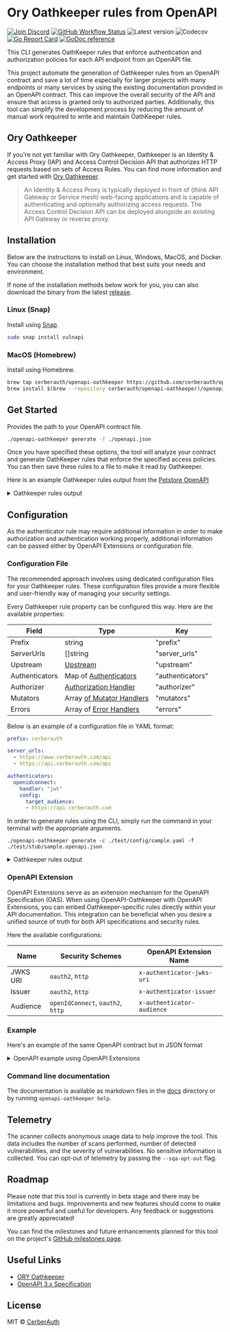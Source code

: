 # Ory Oathkeeper rules from OpenAPI


[![Join Discord](https://img.shields.io/discord/1242773130137833493?label=Discord&style=for-the-badge)](https://www.cerberauth.com/community)
[![GitHub Workflow Status](https://img.shields.io/github/actions/workflow/status/cerberauth/openapi-oathkeeper/ci.yml?branch=main&label=core%20build&style=for-the-badge)](https://github.com/cerberauth/openapi-oathkeeper/actions/workflows/ci.yml)
![Latest version](https://img.shields.io/github/v/release/cerberauth/openapi-oathkeeper?sort=semver&style=for-the-badge)
![Codecov](https://img.shields.io/codecov/c/gh/cerberauth/openapi-oathkeeper?token=BD1WPXJDAW&style=for-the-badge)
[![Go Report Card](https://goreportcard.com/badge/github.com/cerberauth/openapi-oathkeeper?style=for-the-badge)](https://goreportcard.com/report/github.com/cerberauth/openapi-oathkeeper)
[![GoDoc reference](https://img.shields.io/badge/godoc-reference-5272B4.svg?style=for-the-badge)](https://godoc.org/github.com/cerberauth/openapi-oathkeeper)

This CLI generates OathKeeper rules that enforce authentication and authorization policies for each API endpoint from an OpenAPI file.

This project automate the generation of Oathkeeper rules from an OpenAPI contract and save a lot of time especially for larger projects with many endpoints or many services by using the existing documentation provided in an OpenAPI contract. This can improve the overall security of the API and ensure that access is granted only to authorized parties. Additionally, this tool can simplify the development process by reducing the amount of manual work required to write and maintain OathKeeper rules.

## Ory Oathkeeper

If you're not yet familiar with Ory Oathkeeper, Oathkeeper is an Identity & Access Proxy (IAP) and Access Control Decision API that authorizes HTTP requests based on sets of Access Rules. You can find more information and get started with [Ory Oathkeeper](https://github.com/ory/oathkeeper).

> An Identity & Access Proxy is typically deployed in front of (think API Gateway or Service mesh) web-facing applications and is capable of authenticating and optionally authorizing access requests. The Access Control Decision API can be deployed alongside an existing API Gateway or reverse proxy.

## Installation

Below are the instructions to install on Linux, Windows, MacOS, and Docker. You can choose the installation method that best suits your needs and environment.

If none of the installation methods below work for you, you can also download the binary from the latest [release](https://github.com/cerberauth/openapi-oathkeeper/releases).

### Linux (Snap)

Install using [Snap](https://snapcraft.io/openapi-oathkeeper).

```sh
sudo snap install vulnapi
```

### MacOS (Homebrew)

Install using Homebrew.

```sh
brew tap cerberauth/openapi-oathkeeper https://github.com/cerberauth/openapi-oathkeeper
brew install $(brew --repository cerberauth/openapi-oathkeeper)/openapi-oathkeeper.rb
```

## Get Started

Provides the path to your OpenAPI contract file.

```sh
./openapi-oathkeeper generate -f ./openapi.json
```

Once you have specified these options, the tool will analyze your contract and generate OathKeeper rules that enforce the specified access policies. You can then save these rules to a file to make it read by Oathkeeper.

Here is an example Oathkeeper rules output from the [Petstore OpenAPI](./test/stub/petstore.openapi.json)

<details>
    <summary>Oathkeeper rules output</summary>

```json
[
    {
        "id": "addPet",
        "version": "",
        "description": "Add a new pet to the store",
        "match": {
            "methods": [
                "POST"
            ],
            "url": "<(https://cerberauth\\.com/api/v3|http://swagger\\.io/api/v3)>/pet"
        },
        "authenticators": [
            {
                "handler": "jwt",
                "config": {
                    "required_scope": [
                        "write:pets",
                        "read:pets"
                    ]
                }
            }
        ],
        "authorizer": {
            "handler": "allow",
            "config": null
        },
        "mutators": null,
        "errors": null,
        "upstream": {
            "preserve_host": false,
            "strip_path": "",
            "url": ""
        }
    },
    {
        "id": "createUser",
        "version": "",
        "description": "This can only be done by the logged in user.",
        "match": {
            "methods": [
                "POST"
            ],
            "url": "<(https://cerberauth\\.com/api/v3|http://swagger\\.io/api/v3)>/user"
        },
        "authenticators": [
            {
                "handler": "noop",
                "config": null
            }
        ],
        "authorizer": {
            "handler": "allow",
            "config": null
        },
        "mutators": null,
        "errors": null,
        "upstream": {
            "preserve_host": false,
            "strip_path": "",
            "url": ""
        }
    },
    {
        "id": "createUsersWithListInput",
        "version": "",
        "description": "Creates list of users with given input array",
        "match": {
            "methods": [
                "POST"
            ],
            "url": "<(https://cerberauth\\.com/api/v3|http://swagger\\.io/api/v3)>/user/createWithList"
        },
        "authenticators": [
            {
                "handler": "noop",
                "config": null
            }
        ],
        "authorizer": {
            "handler": "allow",
            "config": null
        },
        "mutators": null,
        "errors": null,
        "upstream": {
            "preserve_host": false,
            "strip_path": "",
            "url": ""
        }
    },
    {
        "id": "deleteOrder",
        "version": "",
        "description": "For valid response try integer IDs with value < 1000. Anything above 1000 or nonintegers will generate API errors",
        "match": {
            "methods": [
                "DELETE"
            ],
            "url": "<(https://cerberauth\\.com/api/v3|http://swagger\\.io/api/v3)>/store/order/<\\d+>"
        },
        "authenticators": [
            {
                "handler": "noop",
                "config": null
            }
        ],
        "authorizer": {
            "handler": "allow",
            "config": null
        },
        "mutators": null,
        "errors": null,
        "upstream": {
            "preserve_host": false,
            "strip_path": "",
            "url": ""
        }
    },
    {
        "id": "deletePet",
        "version": "",
        "description": "",
        "match": {
            "methods": [
                "DELETE"
            ],
            "url": "<(https://cerberauth\\.com/api/v3|http://swagger\\.io/api/v3)>/pet/<\\d+>"
        },
        "authenticators": [
            {
                "handler": "jwt",
                "config": {
                    "required_scope": [
                        "write:pets",
                        "read:pets"
                    ]
                }
            }
        ],
        "authorizer": {
            "handler": "allow",
            "config": null
        },
        "mutators": null,
        "errors": null,
        "upstream": {
            "preserve_host": false,
            "strip_path": "",
            "url": ""
        }
    },
    {
        "id": "deleteUser",
        "version": "",
        "description": "This can only be done by the logged in user.",
        "match": {
            "methods": [
                "DELETE"
            ],
            "url": "<(https://cerberauth\\.com/api/v3|http://swagger\\.io/api/v3)>/user/<.+>"
        },
        "authenticators": [
            {
                "handler": "noop",
                "config": null
            }
        ],
        "authorizer": {
            "handler": "allow",
            "config": null
        },
        "mutators": null,
        "errors": null,
        "upstream": {
            "preserve_host": false,
            "strip_path": "",
            "url": ""
        }
    },
    {
        "id": "findPetsByStatus",
        "version": "",
        "description": "Multiple status values can be provided with comma separated strings",
        "match": {
            "methods": [
                "GET"
            ],
            "url": "<(https://cerberauth\\.com/api/v3|http://swagger\\.io/api/v3)>/pet/findByStatus"
        },
        "authenticators": [
            {
                "handler": "jwt",
                "config": {
                    "required_scope": [
                        "write:pets",
                        "read:pets"
                    ]
                }
            }
        ],
        "authorizer": {
            "handler": "allow",
            "config": null
        },
        "mutators": null,
        "errors": null,
        "upstream": {
            "preserve_host": false,
            "strip_path": "",
            "url": ""
        }
    },
    {
        "id": "findPetsByTags",
        "version": "",
        "description": "Multiple tags can be provided with comma separated strings. Use tag1, tag2, tag3 for testing.",
        "match": {
            "methods": [
                "GET"
            ],
            "url": "<(https://cerberauth\\.com/api/v3|http://swagger\\.io/api/v3)>/pet/findByTags"
        },
        "authenticators": [
            {
                "handler": "jwt",
                "config": {
                    "required_scope": [
                        "write:pets",
                        "read:pets"
                    ]
                }
            }
        ],
        "authorizer": {
            "handler": "allow",
            "config": null
        },
        "mutators": null,
        "errors": null,
        "upstream": {
            "preserve_host": false,
            "strip_path": "",
            "url": ""
        }
    },
    {
        "id": "getInventory",
        "version": "",
        "description": "Returns a map of status codes to quantities",
        "match": {
            "methods": [
                "GET"
            ],
            "url": "<(https://cerberauth\\.com/api/v3|http://swagger\\.io/api/v3)>/store/inventory"
        },
        "authenticators": [
            {
                "handler": "noop",
                "config": null
            }
        ],
        "authorizer": {
            "handler": "allow",
            "config": null
        },
        "mutators": null,
        "errors": null,
        "upstream": {
            "preserve_host": false,
            "strip_path": "",
            "url": ""
        }
    },
    {
        "id": "getOrderById",
        "version": "",
        "description": "For valid response try integer IDs with value <= 5 or > 10. Other values will generate exceptions.",
        "match": {
            "methods": [
                "GET"
            ],
            "url": "<(https://cerberauth\\.com/api/v3|http://swagger\\.io/api/v3)>/store/order/<\\d+>"
        },
        "authenticators": [
            {
                "handler": "noop",
                "config": null
            }
        ],
        "authorizer": {
            "handler": "allow",
            "config": null
        },
        "mutators": null,
        "errors": null,
        "upstream": {
            "preserve_host": false,
            "strip_path": "",
            "url": ""
        }
    },
    {
        "id": "getPetById",
        "version": "",
        "description": "Returns a single pet",
        "match": {
            "methods": [
                "GET"
            ],
            "url": "<(https://cerberauth\\.com/api/v3|http://swagger\\.io/api/v3)>/pet/<\\d+>"
        },
        "authenticators": [
            {
                "handler": "jwt",
                "config": {
                    "required_scope": [
                        "write:pets",
                        "read:pets"
                    ]
                }
            }
        ],
        "authorizer": {
            "handler": "allow",
            "config": null
        },
        "mutators": null,
        "errors": null,
        "upstream": {
            "preserve_host": false,
            "strip_path": "",
            "url": ""
        }
    },
    {
        "id": "getUserByName",
        "version": "",
        "description": "",
        "match": {
            "methods": [
                "GET"
            ],
            "url": "<(https://cerberauth\\.com/api/v3|http://swagger\\.io/api/v3)>/user/<.+>"
        },
        "authenticators": [
            {
                "handler": "noop",
                "config": null
            }
        ],
        "authorizer": {
            "handler": "allow",
            "config": null
        },
        "mutators": null,
        "errors": null,
        "upstream": {
            "preserve_host": false,
            "strip_path": "",
            "url": ""
        }
    },
    {
        "id": "loginUser",
        "version": "",
        "description": "",
        "match": {
            "methods": [
                "GET"
            ],
            "url": "<(https://cerberauth\\.com/api/v3|http://swagger\\.io/api/v3)>/user/login"
        },
        "authenticators": [
            {
                "handler": "noop",
                "config": null
            }
        ],
        "authorizer": {
            "handler": "allow",
            "config": null
        },
        "mutators": null,
        "errors": null,
        "upstream": {
            "preserve_host": false,
            "strip_path": "",
            "url": ""
        }
    },
    {
        "id": "logoutUser",
        "version": "",
        "description": "",
        "match": {
            "methods": [
                "GET"
            ],
            "url": "<(https://cerberauth\\.com/api/v3|http://swagger\\.io/api/v3)>/user/logout"
        },
        "authenticators": [
            {
                "handler": "noop",
                "config": null
            }
        ],
        "authorizer": {
            "handler": "allow",
            "config": null
        },
        "mutators": null,
        "errors": null,
        "upstream": {
            "preserve_host": false,
            "strip_path": "",
            "url": ""
        }
    },
    {
        "id": "placeOrder",
        "version": "",
        "description": "Place a new order in the store",
        "match": {
            "methods": [
                "POST"
            ],
            "url": "<(https://cerberauth\\.com/api/v3|http://swagger\\.io/api/v3)>/store/order"
        },
        "authenticators": [
            {
                "handler": "noop",
                "config": null
            }
        ],
        "authorizer": {
            "handler": "allow",
            "config": null
        },
        "mutators": null,
        "errors": null,
        "upstream": {
            "preserve_host": false,
            "strip_path": "",
            "url": ""
        }
    },
    {
        "id": "updatePet",
        "version": "",
        "description": "Update an existing pet by Id",
        "match": {
            "methods": [
                "PUT"
            ],
            "url": "<(https://cerberauth\\.com/api/v3|http://swagger\\.io/api/v3)>/pet"
        },
        "authenticators": [
            {
                "handler": "jwt",
                "config": {
                    "required_scope": [
                        "write:pets",
                        "read:pets"
                    ]
                }
            }
        ],
        "authorizer": {
            "handler": "allow",
            "config": null
        },
        "mutators": null,
        "errors": null,
        "upstream": {
            "preserve_host": false,
            "strip_path": "",
            "url": ""
        }
    },
    {
        "id": "updatePetWithForm",
        "version": "",
        "description": "",
        "match": {
            "methods": [
                "POST"
            ],
            "url": "<(https://cerberauth\\.com/api/v3|http://swagger\\.io/api/v3)>/pet/<\\d+>"
        },
        "authenticators": [
            {
                "handler": "jwt",
                "config": {
                    "required_scope": [
                        "write:pets",
                        "read:pets"
                    ]
                }
            }
        ],
        "authorizer": {
            "handler": "allow",
            "config": null
        },
        "mutators": null,
        "errors": null,
        "upstream": {
            "preserve_host": false,
            "strip_path": "",
            "url": ""
        }
    },
    {
        "id": "updateUser",
        "version": "",
        "description": "This can only be done by the logged in user.",
        "match": {
            "methods": [
                "PUT"
            ],
            "url": "<(https://cerberauth\\.com/api/v3|http://swagger\\.io/api/v3)>/user/<.+>"
        },
        "authenticators": [
            {
                "handler": "noop",
                "config": null
            }
        ],
        "authorizer": {
            "handler": "allow",
            "config": null
        },
        "mutators": null,
        "errors": null,
        "upstream": {
            "preserve_host": false,
            "strip_path": "",
            "url": ""
        }
    },
    {
        "id": "uploadFile",
        "version": "",
        "description": "",
        "match": {
            "methods": [
                "POST"
            ],
            "url": "<(https://cerberauth\\.com/api/v3|http://swagger\\.io/api/v3)>/pet/<\\d+>/uploadImage"
        },
        "authenticators": [
            {
                "handler": "jwt",
                "config": {
                    "required_scope": [
                        "write:pets",
                        "read:pets"
                    ]
                }
            }
        ],
        "authorizer": {
            "handler": "allow",
            "config": null
        },
        "mutators": null,
        "errors": null,
        "upstream": {
            "preserve_host": false,
            "strip_path": "",
            "url": ""
        }
    }
]
```
</details>

## Configuration

As the authenticator rule may require additional information in order to make authorization and authentication working properly, additional information can be passed either by OpenAPI Extensions or configuration file.

### Configuration File

The recommended approach involves using dedicated configuration files for your Oathkeeper rules. These configuration files provide a more flexible and user-friendly way of managing your security settings.

Every Oathkeeper rule property can be configured this way. Here are the available properties:

| Field          | Type                                                                               | Key              |
|----------------|------------------------------------------------------------------------------------|------------------|
| Prefix         | string                                                                             | "prefix"         |
| ServerUrls     | []string                                                                           | "server_urls"    |
| Upstream       | [Upstream](https://www.ory.sh/docs/oathkeeper/api-access-rules#access-rule-format) | "upstream"       |
| Authenticators | Map of [Authenticators](https://www.ory.sh/docs/oathkeeper/pipeline/authn)         | "authenticators" |
| Authorizer     | [Authorization Handler](https://www.ory.sh/docs/oathkeeper/pipeline/authz)         | "authorizer"     |
| Mutators       | Array [of Mutator Handlers](https://www.ory.sh/docs/oathkeeper/pipeline/mutator)   | "mutators"       |
| Errors         | Array of [Error Handlers](https://www.ory.sh/docs/oathkeeper/pipeline/error)       | "errors"         |

Below is an example of a configuration file in YAML format:

```yaml
prefix: cerberauth

server_urls:
  - https://www.cerberauth.com/api
  - https://api.cerberauth.com/api

authenticators:
  openidconnect:
    handler: "jwt"
    config:
      target_audience:
      - https://api.cerberauth.com
```

In order to generate rules using the CLI, simply run the command in your terminal with the appropriate arguments.

```shell
./openapi-oathkeeper generate -c ./test/config/sample.yaml -f ./test/stub/sample.openapi.json
```

<details>
  <summary>Oathkeeper rules output</summary>

```json
[
    {
        "id": "cerberauth:getUserById",
        "version": "",
        "description": "",
        "match": {
            "methods": [
                "GET"
            ],
            "url": "<^(https://www\\.cerberauth\\.com/api|https://api\\.cerberauth\\.com/api)(/users/(?:[[:alnum:]]?\\x2D?=?\\??&?_?)+/?)$>"
        },
        "authenticators": [
            {
                "handler": "jwt",
                "config": {
                    "jwks_urls": [
                        "https://console.ory.sh/.well-known/jwks.json"
                    ],
                    "required_scope": [
                        "user:read"
                    ],
                    "target_audience": [
                        "https://api.cerberauth.com"
                    ],
                    "trusted_issuers": [
                        "https://console.ory.sh"
                    ]
                }
            }
        ],
        "authorizer": {
            "handler": "allow",
            "config": null
        },
        "mutators": [
            {
                "handler": "noop",
                "config": null
            }
        ],
        "errors": [
            {
                "handler": "json",
                "config": null
            }
        ],
        "upstream": {
            "preserve_host": false,
            "strip_path": "",
            "url": ""
        }
    },
    {
        "id": "cerberauth:updateUser",
        "version": "",
        "description": "This can only be done by the logged in user.",
        "match": {
            "methods": [
                "PUT"
            ],
            "url": "<^(https://www\\.cerberauth\\.com/api|https://api\\.cerberauth\\.com/api)(/users/(?:[[:alnum:]]?\\x2D?=?\\??&?_?)+/?)$>"
        },
        "authenticators": [
            {
                "handler": "jwt",
                "config": {
                    "jwks_urls": [
                        "https://console.ory.sh/.well-known/jwks.json"
                    ],
                    "required_scope": [
                        "user:write"
                    ],
                    "target_audience": [
                        "https://api.cerberauth.com"
                    ],
                    "trusted_issuers": [
                        "https://console.ory.sh"
                    ]
                }
            }
        ],
        "authorizer": {
            "handler": "allow",
            "config": null
        },
        "mutators": [
            {
                "handler": "noop",
                "config": null
            }
        ],
        "errors": [
            {
                "handler": "json",
                "config": null
            }
        ],
        "upstream": {
            "preserve_host": false,
            "strip_path": "",
            "url": ""
        }
    }
]
```
</details>

### OpenAPI Extension

OpenAPI Extensions serve as an extension mechanism for the OpenAPI Specification (OAS). When using OpenAPI-Oathkeeper with OpenAPI Extensions, you can embed Oathkeeper-specific rules directly within your API documentation. This integration can be beneficial when you desire a unified source of truth for both API specifications and security rules.

Here the available configurations:

| Name     | Security Schemes                  | OpenAPI Extension Name     |
|----------|-----------------------------------|----------------------------|
| JWKS URI | `oauth2`, `http`                  | `x-authenticator-jwks-uri` |
| Issuer   | `oauth2`, `http`                  | `x-authenticator-issuer`   |
| Audience | `openIdConnect`, `oauth2`, `http` | `x-authenticator-audience` |

### Example

Here's an example of the same OpenAPI contract but in JSON format

<details>
  <summary>OpenAPI example using OpenAPI Extensions</summary>

```json sample.openapi.json
{
    "openapi": "3.0.0",
    "info": {
        "title": "My API",
        "version": "1.0.0"
    },
    "servers": [
        {
            "url": "https://api.example.com",
            "description": "Production server"
        }
    ],
    "paths": {
        "/users/{id}": {
            "get": {
                "summary": "Get user by ID",
                "operationId": "getUserById",
                "parameters": [
                    {
                        "name": "id",
                        "in": "path",
                        "description": "The user id. ",
                        "required": true,
                        "schema": {
                            "type": "string"
                        }
                    }
                ],
                "responses": {
                    "200": {
                        "description": "Successful response",
                        "content": {
                            "application/json": {
                                "schema": {
                                    "type": "object",
                                    "properties": {
                                        "id": {
                                            "type": "integer"
                                        },
                                        "email": {
                                            "type": "string"
                                        }
                                    }
                                }
                            }
                        }
                    }
                },
                "security": [
                    {
                        "openidconnect": [
                            "user:read"
                        ]
                    }
                ]
            },
            "put": {
                "tags": [
                    "user"
                ],
                "summary": "Update user",
                "description": "This can only be done by the logged in user.",
                "operationId": "updateUser",
                "parameters": [
                    {
                        "name": "id",
                        "in": "path",
                        "description": "user id that need to be updated",
                        "required": true,
                        "schema": {
                            "type": "string"
                        }
                    }
                ],
                "requestBody": {
                    "description": "Update an existent user in the store",
                    "content": {
                        "application/json": {
                            "schema": {
                                "$ref": "#/components/schemas/User"
                            }
                        }
                    }
                },
                "responses": {
                    "default": {
                        "description": "successful operation"
                    }
                },
                "security": [
                    {
                        "openidconnect": [
                            "user:write"
                        ]
                    }
                ]
            }
        }
    },
    "components": {
        "schemas": {
            "User": {
                "type": "object",
                "properties": {
                    "id": {
                        "type": "integer",
                        "format": "int64",
                        "example": 10
                    },
                    "email": {
                        "type": "string",
                        "example": "john@email.com"
                    }
                }
            }
        },
        "securitySchemes": {
            "openidconnect": {
                "type": "openIdConnect",
                "openIdConnectUrl": "https://project.console.ory.sh/.well-known/openid-configuration"
            }
        }
    }
}
```
</details>

### Command line documentation

The documentation is available as markdown files in the [docs](./docs/openapi-oathkeeper.md) directory or by running `openapi-oathkeeper help`.

## Telemetry

The scanner collects anonymous usage data to help improve the tool. This data includes the number of scans performed, number of detected vulnerabilities, and the severity of vulnerabilities. No sensitive information is collected. You can opt-out of telemetry by passing the `--sqa-opt-out` flag.

## Roadmap

Please note that this tool is currently in beta stage and there may be limitations and bugs. Improvements and new features should come to make it more powerful and useful for developers. Any feedback or suggestions are greatly appreciated!

You can find the milestones and future enhancements planned for this tool on the project's [GitHub milestones page]((https://github.com/cerberauth/openapi-oathkeeper/milestones)).

## Useful Links

- [ORY Oathkeeper](https://github.com/ory/oathkeeper)
- [OpenAPI 3.x Specification](https://swagger.io/specification/)

## License

MIT © [CerberAuth](https://www.cerberauth.com)
